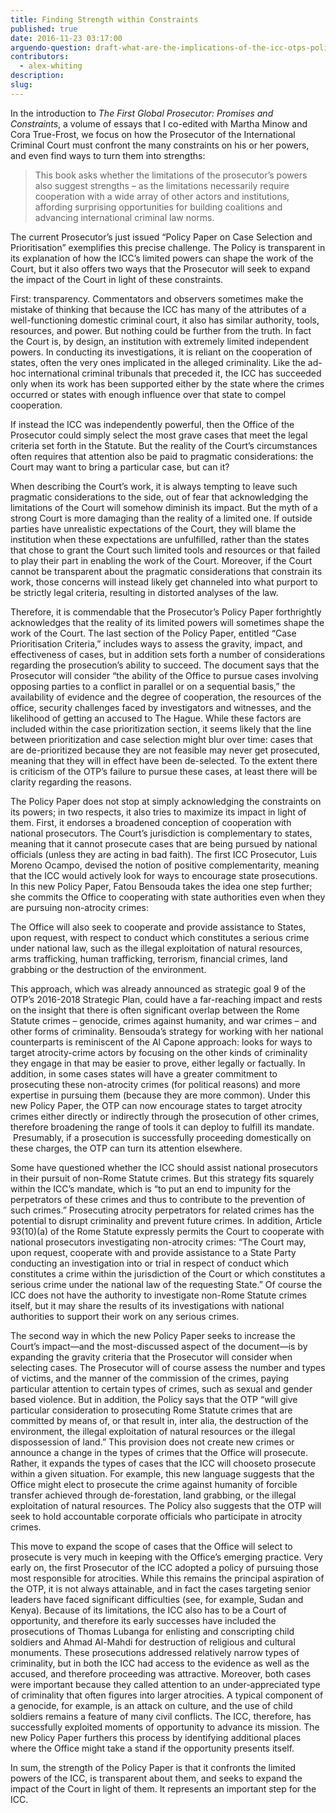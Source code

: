 ```yaml
---
title: Finding Strength within Constraints
published: true
date: 2016-11-23 03:17:00
arguendo-question: draft-what-are-the-implications-of-the-icc-otps-policy-paper-on-case-selection-and-prioritisation-2016
contributors:
  - alex-whiting
description:
slug:
---
```



In the introduction to *The First Global Prosecutor: Promises and Constraints*, a volume of essays that I co-edited with Martha Minow and Cora True-Frost, we focus on how the Prosecutor of the International Criminal Court must confront the many constraints on his or her powers, and even find ways to turn them into strengths:

> This book asks whether the limitations of the prosecutor’s powers also suggest strengths – as the limitations necessarily require cooperation with a wide array of other actors and institutions, affording surprising opportunities for building coalitions and advancing international criminal law norms.

The current Prosecutor’s just issued “Policy Paper on Case Selection and Prioritisation” exemplifies this precise challenge. The Policy is transparent in its explanation of how the ICC’s limited powers can shape the work of the Court, but it also offers two ways that the Prosecutor will seek to expand the impact of the Court in light of these constraints.

First: transparency. Commentators and observers sometimes make the mistake of thinking that because the ICC has many of the attributes of a well-functioning domestic criminal court, it also has similar authority, tools, resources, and power. But nothing could be further from the truth. In fact the Court is, by design, an institution with extremely limited independent powers. In conducting its investigations, it is reliant on the cooperation of states, often the very ones implicated in the alleged criminality. Like the ad-hoc international criminal tribunals that preceded it, the ICC has succeeded only when its work has been supported either by the state where the crimes occurred or states with enough influence over that state to compel cooperation.

If instead the ICC was independently powerful, then the Office of the Prosecutor could simply select the most grave cases that meet the legal criteria set forth in the Statute. But the reality of the Court’s circumstances often requires that attention also be paid to pragmatic considerations: the Court may want to bring a particular case, but can it?

When describing the Court’s work, it is always tempting to leave such pragmatic considerations to the side, out of fear that acknowledging the limitations of the Court will somehow diminish its impact. But the myth of a strong Court is more damaging than the reality of a limited one. If outside parties have unrealistic expectations of the Court, they will blame the institution when these expectations are unfulfilled, rather than the states that chose to grant the Court such limited tools and resources or that failed to play their part in enabling the work of the Court. Moreover, if the Court cannot be transparent about the pragmatic considerations that constrain its work, those concerns will instead likely get channeled into what purport to be strictly legal criteria, resulting in distorted analyses of the law.

Therefore, it is commendable that the Prosecutor’s Policy Paper forthrightly acknowledges that the reality of its limited powers will sometimes shape the work of the Court. The last section of the Policy Paper, entitled “Case Prioritisation Criteria,” includes ways to assess the gravity, impact, and effectiveness of cases, but in addition sets forth a number of considerations regarding the prosecution’s ability to succeed. The document says that the Prosecutor will consider “the ability of the Office to pursue cases involving opposing parties to a conflict in parallel or on a sequential basis,” the availability of evidence and the degree of cooperation, the resources of the office, security challenges faced by investigators and witnesses, and the likelihood of getting an accused to The Hague. While these factors are included within the case prioritization section, it seems likely that the line between prioritization and case selection might blur over time: cases that are de-prioritized because they are not feasible may never get prosecuted, meaning that they will in effect have been de-selected. To the extent there is criticism of the OTP’s failure to pursue these cases, at least there will be clarity regarding the reasons.

The Policy Paper does not stop at simply acknowledging the constraints on its powers; in two respects, it also tries to maximize its impact in light of them. First, it endorses a broadened conception of cooperation with national prosecutors. The Court’s jurisdiction is complementary to states, meaning that it cannot prosecute cases that are being pursued by national officials (unless they are acting in bad faith). The first ICC Prosecutor, Luis Moreno Ocampo, devised the notion of positive complementarity, meaning that the ICC would actively look for ways to encourage state prosecutions. In this new Policy Paper, Fatou Bensouda takes the idea one step further; she commits the Office to cooperating with state authorities even when they are pursuing non-atrocity crimes:

The Office will also seek to cooperate and provide assistance to States, upon request, with respect to conduct which constitutes a serious crime under national law, such as the illegal exploitation of natural resources, arms trafficking, human trafficking, terrorism, financial crimes, land grabbing or the destruction of the environment.

This approach, which was already announced as strategic goal 9 of the OTP’s 2016-2018 Strategic Plan, could have a far-reaching impact and rests on the insight that there is often significant overlap between the Rome Statute crimes – genocide, crimes against humanity, and war crimes – and other forms of criminality. Bensouda’s strategy for working with her national counterparts is reminiscent of the Al Capone approach: looks for ways to target atrocity-crime actors by focusing on the other kinds of criminality they engage in that may be easier to prove, either legally or factually. In addition, in some cases states will have a greater commitment to prosecuting these non-atrocity crimes (for political reasons) and more expertise in pursuing them (because they are more common). Under this new Policy Paper, the OTP can now encourage states to target atrocity crimes either directly or indirectly through the prosecution of other crimes, therefore broadening the range of tools it can deploy to fulfill its mandate.  Presumably, if a prosecution is successfully proceeding domestically on these charges, the OTP can turn its attention elsewhere.

Some have questioned whether the ICC should assist national prosecutors in their pursuit of non-Rome Statute crimes. But this strategy fits squarely within the ICC’s mandate, which is “to put an end to impunity for the perpetrators of these crimes and thus to contribute to the prevention of such crimes.” Prosecuting atrocity perpetrators for related crimes has the potential to disrupt criminality and prevent future crimes. In addition, Article 93(10)(a) of the Rome Statute expressly permits the Court to cooperate with national prosecutors investigating non-atrocity crimes: “The Court may, upon request, cooperate with and provide assistance to a State Party conducting an investigation into or trial in respect of conduct which constitutes a crime within the jurisdiction of the Court or which constitutes a serious crime under the national law of the requesting State.” Of course the ICC does not have the authority to investigate non-Rome Statute crimes itself, but it may share the results of its investigations with national authorities to support their work on any serious crimes.

The second way in which the new Policy Paper seeks to increase the Court’s impact—and the most-discussed aspect of the document—is by expanding the gravity criteria that the Prosecutor will consider when selecting cases. The Prosecutor will of course assess the number and types of victims, and the manner of the commission of the crimes, paying particular attention to certain types of crimes, such as sexual and gender based violence. But in addition, the Policy says that the OTP “will give particular consideration to prosecuting Rome Statute crimes that are committed by means of, or that result in, inter alia, the destruction of the environment, the illegal exploitation of natural resources or the illegal dispossession of land.” This provision does not create new crimes or announce a change in the types of crimes that the Office will prosecute. Rather, it expands the types of cases that the ICC will chooseto prosecute within a given situation. For example, this new language suggests that the Office might elect to prosecute the crime against humanity of forcible transfer achieved through de-forestation, land grabbing, or the illegal exploitation of natural resources. The Policy also suggests that the OTP will seek to hold accountable corporate officials who participate in atrocity crimes.

This move to expand the scope of cases that the Office will select to prosecute is very much in keeping with the Office’s emerging practice. Very early on, the first Prosecutor of the ICC adopted a policy of pursuing those most responsible for atrocities. While this remains the principal aspiration of the OTP, it is not always attainable, and in fact the cases targeting senior leaders have faced significant difficulties (see, for example, Sudan and Kenya). Because of its limitations, the ICC also has to be a Court of opportunity, and therefore its early successes have included the prosecutions of Thomas Lubanga for enlisting and conscripting child soldiers and Ahmad Al-Mahdi for destruction of religious and cultural monuments. These prosecutions addressed relatively narrow types of criminality, but in both the ICC had access to the evidence as well as the accused, and therefore proceeding was attractive. Moreover, both cases were important because they called attention to an under-appreciated type of criminality that often figures into larger atrocities. A typical component of a genocide, for example, is an attack on culture, and the use of child soldiers remains a feature of many civil conflicts. The ICC, therefore, has successfully exploited moments of opportunity to advance its mission. The new Policy Paper furthers this process by identifying additional places where the Office might take a stand if the opportunity presents itself.

In sum, the strength of the Policy Paper is that it confronts the limited powers of the ICC, is transparent about them, and seeks to expand the impact of the Court in light of them. It represents an important step for the ICC.